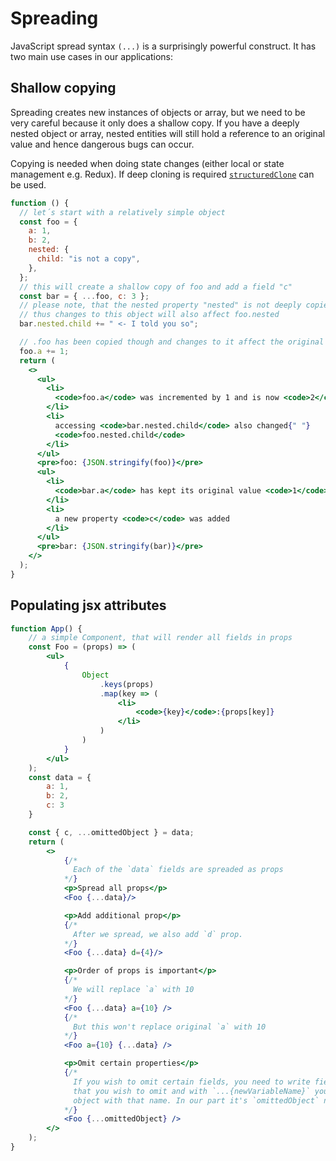 # Spreading

JavaScript spread syntax `(...)` is a surprisingly powerful construct. It has two main use cases in our applications:

## Shallow copying

Spreading creates new instances of objects or array, but we need to be very careful because it only does a shallow copy.
If you have a deeply nested object or array, nested entities will still hold a reference to an original value and hence dangerous bugs can occur.

Copying is needed when doing state changes (either local or state management e.g. Redux). If deep cloning is required [`structuredClone`](https://developer.mozilla.org/en-US/docs/Web/API/structuredClone) can be used. 

```jsx live
function () {
  // let´s start with a relatively simple object
  const foo = {
    a: 1,
    b: 2,
    nested: {
      child: "is not a copy",
    },
  };
  // this will create a shallow copy of foo and add a field "c"
  const bar = { ...foo, c: 3 };
  // please note, that the nested property "nested" is not deeply copied,
  // thus changes to this object will also affect foo.nested
  bar.nested.child += " <- I told you so";

  // .foo has been copied though and changes to it affect the original only
  foo.a += 1;
  return (
    <>
      <ul>
        <li>
          <code>foo.a</code> was incremented by 1 and is now <code>2</code>
        </li>
        <li>
          accessing <code>bar.nested.child</code> also changed{" "}
          <code>foo.nested.child</code>
        </li>
      </ul>
      <pre>foo: {JSON.stringify(foo)}</pre>
      <ul>
        <li>
          <code>bar.a</code> has kept its original value <code>1</code>
        </li>
        <li>
          a new property <code>c</code> was added
        </li>
      </ul>
      <pre>bar: {JSON.stringify(bar)}</pre>
    </>
  );
}
```

## Populating jsx attributes

```jsx live
function App() {
    // a simple Component, that will render all fields in props
    const Foo = (props) => (
        <ul>
            {
                Object
                    .keys(props)
                    .map(key => (
                        <li>
                            <code>{key}</code>:{props[key]}
                        </li>
                    )
                )
            }
        </ul>
    );
    const data = {
        a: 1,
        b: 2,
        c: 3
    }

    const { c, ...omittedObject } = data;
    return (
        <>
            {/*
              Each of the `data` fields are spreaded as props
            */}
            <p>Spread all props</p>
            <Foo {...data}/>

            <p>Add additional prop</p>
            {/*
              After we spread, we also add `d` prop.
            */}
            <Foo {...data} d={4}/>

            <p>Order of props is important</p>
            {/*
              We will replace `a` with 10
            */}
            <Foo {...data} a={10} />
            {/*
              But this won't replace original `a` with 10
            */}
            <Foo a={10} {...data} />

            <p>Omit certain properties</p>
            {/*
              If you wish to omit certain fields, you need to write fields 
              that you wish to omit and with `...{newVariableName}` you will create a new
              object with that name. In our part it's `omittedObject` name.
            */}
            <Foo {...omittedObject} />
        </>
    );
}
```
